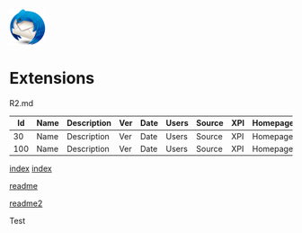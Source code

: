 ![Thunderbird icon](./images/Thunderbird-icon.png)

# Extensions

R2.md


| Id      | Name | Description | Ver | Date | Users | Source | XPI | Homepage |
| ---- | --- | --- | --- | --- | --- | --- | --- | --- |
| 30 | Name | Description | Ver | Date | Users | Source | XPI | Homepage |
| 100 | Name | Description | Ver | Date | Users | Source | XPI | Homepage |




[index](../index.html)
[index](/index.html)

[readme](./README1.md)

[readme2](./README1.html)

Test
